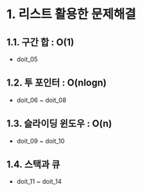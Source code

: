 # 1. 리스트 활용한 문제해결
## 1.1. 구간 합 : O(1)
- doit_05
## 1.2. 투 포인터 : O(nlogn)
- doit_06 ~ doit_08
## 1.3. 슬라이딩 윈도우 : O(n)
- doit_09 ~ doit_10
## 1.4. 스택과 큐
- doit_11 ~ doit_14
## 
